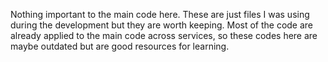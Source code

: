 Nothing important to the main code here. These are just files I was using during the development but they are worth keeping. Most of the code are already applied to the main code across services, so these codes here are maybe outdated but are good resources for learning.